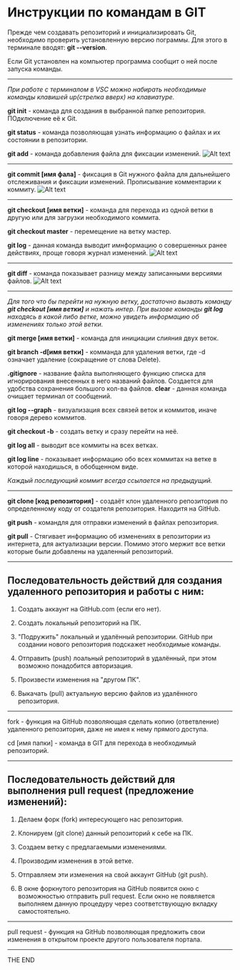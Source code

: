 # Инструкции по командам в GIT

Прежде чем создавать репозиторий и инициализировать Git, необходимо проверить установленную версию пограммы. Для этого в терминале вводят: **git --version**.

Если Git установлен на компьютер программа сообщит о ней после запуска команды.
***

*При работе с терминалом в VSC можно набирать необходимые команды клавишей up(стрелка вверх) на клавиатуре.*

**git init** - команда для создания в выбранной папке репозитория. ПОдключение её к Git.

**git status** - команда позволяющая узнать информацию о файлах и их состоянии в репозитории. 

**git add** - команда добавления файла для фиксации изменений.
![Alt text](../../../../../C:/Users/79132/Desktop/CONTROL%20VERSION/Git%20add.jpg)
***

**git commit [имя фала]** - фиксация в  Git нужного файла для дальнейшего отслеживания и фиксации изменений. Прописывание комментарии к коммиту.
![Alt text](../../../../../C:/Users/79132/Desktop/CONTROL%20VERSION/Git%20commit.jpg)
***
**git checkout [имя ветки]** - команда для перехода из одной ветки в другую или для загрузки необходимого коммита.

**git checkout master** - перемещение на ветку мастер.

**git log** - данная команда выводит имнформацию о совершенных ранее действиях, проще говоря журнал изменений.
![Alt text](../../../../../C:/Users/79132/Desktop/CONTROL%20VERSION/Git%20log%20and%20check%20out.jpg)
***

**git diff** - команда показывает разницу между записанными версиями файлов.
![Alt text](../../../../../C:/Users/79132/Desktop/CONTROL%20VERSION/Git%20diff%20sintax.jpg)
***

*Для того что бы перейти на нужную ветку, достаточно вызвать команду **git checkout [имя ветки]** и нажать интер.
При вызове команды **git log** находясь в какой либо ветке, можно увидеть информацию об изменениях только этой ветки.*

**git merge [имя ветки]** - команда для инициации слияния двух веток.

**git branch -d[имя ветки]** - комманда для удаления ветки, где -d означает удаление (сокращение от слова Delete).

**.gitignore** - название файла выполняющего функцию списка для игнорирования внесенных в него названий файлов. Создается для удобства сохранения большого кол-ва файлов.
**clear** - данная команда очищает терминал от сообщений.

**git log --graph** - визуализация всех связей веток и коммитов, иначе говоря дерево коммитов.

**git checkout -b** - создать ветку и сразу перейти на неё.

**git log all** - выводит все коммиты на всех ветках.

**git log line** - показывает информацию обо всех коммитах на ветке в которой находишься, в обобщенном виде.

*Каждый последующий коммит всегда ссылается на предыдущий.*
***
**git clone [код репозитория]** - создаёт клон удаленного репозитория по определенному коду от создателя репозитория. Находитя на GitHub.

**git push** - командля для отправки изменений в файлах репозитория.

**git pull** - Стягивает информацию об изменениях в репозитории из интернета, для актуализации версии. Помимо этого мержит все ветки которые были добавлены на удаленный репозиторий.
***
## Последовательность действий для создания удаленного репозитория и работы с ним:

1. Создать аккаунт на GitHub.com (если его нет).

2. Создать локальный репозиторий на ПК.

3. "Подружить" локальный и удалённый репозитории. GitHub при создании нового репозитория подскажет необходимые команды.

4. Отправить (push) лоальный репозиторий в удалённый, при этом возможно понадобится авторизация.

5. Произвести изменения на "другом ПК".

6. Выкачать (pull) актуальную версию файлов из удалённого репозитория.
***
fork - функция на GitHub позволяющая сделать копию (ответвление) удаленного репозитория, даже не имея к нему прямого доступа.

cd [имя папки] - команда в GIT для перехода в необходимый репозиторий.
***
## Последовательность действий для выполнения pull request (предложение изменений):
1. Делаем форк (fork) интересующего нас репозитория.

2. Клонируем (git clone) данный репозиторий к себе на ПК.

3. Создаем ветку с предлагаемыми изменениями.

4. Производим изменения в этой ветке.

5. Отправляем эти изменения на свой аккаунт GitHub (git push).

6. В окне форкнутого репозитория на GitHub появится окно с возможностью отправить pull request. Если окно не появляется выполняем данную процедуру через соответствующую вкладку самостоятельно.
***
pull request - функция на GitHub позволяющая предложить свои изменения в открытом проекте другого пользователя портала.
***
THE END
